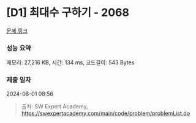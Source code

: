 # [D1] 최대수 구하기 - 2068 

[문제 링크](https://swexpertacademy.com/main/code/problem/problemDetail.do?contestProbId=AV5QQhbqA4QDFAUq) 

### 성능 요약

메모리: 27,216 KB, 시간: 134 ms, 코드길이: 543 Bytes

### 제출 일자

2024-08-01 08:56



> 출처: SW Expert Academy, https://swexpertacademy.com/main/code/problem/problemList.do